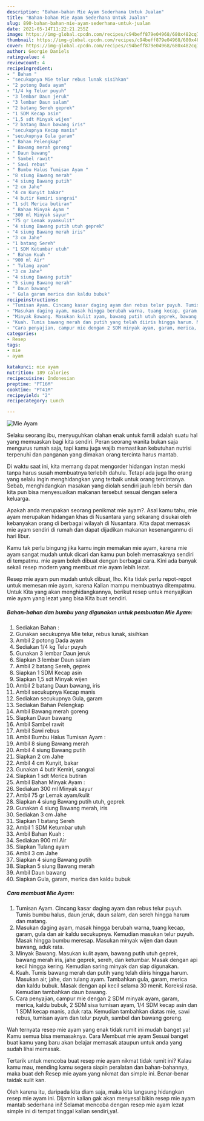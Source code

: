 ```yaml
---
description: "Bahan-bahan Mie Ayam Sederhana Untuk Jualan"
title: "Bahan-bahan Mie Ayam Sederhana Untuk Jualan"
slug: 890-bahan-bahan-mie-ayam-sederhana-untuk-jualan
date: 2021-05-14T11:22:21.255Z
image: https://img-global.cpcdn.com/recipes/c94beff879e04968/680x482cq70/mie-ayam-foto-resep-utama.jpg
thumbnail: https://img-global.cpcdn.com/recipes/c94beff879e04968/680x482cq70/mie-ayam-foto-resep-utama.jpg
cover: https://img-global.cpcdn.com/recipes/c94beff879e04968/680x482cq70/mie-ayam-foto-resep-utama.jpg
author: Georgie Daniels
ratingvalue: 4
reviewcount: 4
recipeingredient:
- " Bahan "
- "secukupnya Mie telur rebus lunak sisihkan"
- "2 potong Dada ayam"
- "1/4 kg Telur puyuh"
- "3 lembar Daun jeruk"
- "3 lembar Daun salam"
- "2 batang Sereh geprek"
- "1 SDM Kecap asin"
- "1,5 sdt Minyak wijen"
- "2 batang Daun bawang iris"
- "secukupnya Kecap manis"
- "secukupnya Gula garam"
- " Bahan Pelengkap"
- " Bawang merah goreng"
- " Daun bawang"
- " Sambel rawit"
- " Sawi rebus"
- " Bumbu Halus Tumisan Ayam "
- "8 siung Bawang merah"
- "4 siung Bawang putih"
- "2 cm Jahe"
- "4 cm Kunyit bakar"
- "4 butir Kemiri sangrai"
- "1 sdt Merica butiran"
- " Bahan Minyak Ayam "
- "300 ml Minyak sayur"
- "75 gr Lemak ayamkulit"
- "4 siung Bawang putih utuh geprek"
- "4 siung Bawang merah iris"
- "3 cm Jahe"
- "1 batang Sereh"
- "1 SDM Ketumbar utuh"
- " Bahan Kuah "
- "900 ml Air"
- " Tulang ayam"
- "3 cm Jahe"
- "4 siung Bawang putih"
- "5 siung Bawang merah"
- " Daun bawang"
- " Gula garam merica dan kaldu bubuk"
recipeinstructions:
- "Tumisan Ayam. Cincang kasar daging ayam dan rebus telur puyuh. Tumis bumbu halus, daun jeruk, daun salam, dan sereh hingga harum dan matang."
- "Masukan daging ayam, masak hingga berubah warna, tuang kecap, garam, gula dan air kaldu secukupnya. Kemudian masukan telur puyuh. Masak hingga bumbu meresap. Masukan minyak wijen dan daun bawang, aduk rata."
- "Minyak Bawang. Masukan kulit ayam, bawang putih utuh geprek, bawang merah iris, jahe geprek, sereh, dan ketumbar. Masak dengan api kecil hingga kering. Kemudian saring minyak dan siap digunakan."
- "Kuah. Tumis bawang merah dan putih yang telah diiris hingga harum. Masukan air, jahe, dan tulang ayam. Tambahkan gula, garam, merica dan kaldu bubuk. Masak dengan api kecil selama 30 menit. Koreksi rasa. Kemudian tambahkan daun bawang."
- "Cara penyajian, campur mie dengan 2 SDM minyak ayam, garam, merica, kaldu bubuk, 2 SDM sisa tumisan ayam, 1/4 SDM kecap asin dan 1 SDM kecap manis, aduk rata. Kemudian tambahkan diatas mie, sawi rebus, tumisan ayam dan telur puyuh, sambel dan bawang goreng."
categories:
- Resep
tags:
- mie
- ayam

katakunci: mie ayam 
nutrition: 189 calories
recipecuisine: Indonesian
preptime: "PT16M"
cooktime: "PT41M"
recipeyield: "2"
recipecategory: Lunch

---
```



![Mie Ayam](https://img-global.cpcdn.com/recipes/c94beff879e04968/680x482cq70/mie-ayam-foto-resep-utama.jpg)

Selaku seorang ibu, menyuguhkan olahan enak untuk famili adalah suatu hal yang memuaskan bagi kita sendiri. Peran seorang  wanita bukan saja mengurus rumah saja, tapi kamu juga wajib memastikan kebutuhan nutrisi terpenuhi dan panganan yang dimakan orang tercinta harus mantab.

Di waktu  saat ini, kita memang dapat mengorder hidangan instan meski tanpa harus susah membuatnya terlebih dahulu. Tetapi ada juga lho orang yang selalu ingin menghidangkan yang terbaik untuk orang tercintanya. Sebab, menghidangkan masakan yang diolah sendiri jauh lebih bersih dan kita pun bisa menyesuaikan makanan tersebut sesuai dengan selera keluarga. 



Apakah anda merupakan seorang penikmat mie ayam?. Asal kamu tahu, mie ayam merupakan hidangan khas di Nusantara yang sekarang disukai oleh kebanyakan orang di berbagai wilayah di Nusantara. Kita dapat memasak mie ayam sendiri di rumah dan dapat dijadikan makanan kesenanganmu di hari libur.

Kamu tak perlu bingung jika kamu ingin memakan mie ayam, karena mie ayam sangat mudah untuk dicari dan kamu pun boleh memasaknya sendiri di tempatmu. mie ayam boleh dibuat dengan berbagai cara. Kini ada banyak sekali resep modern yang membuat mie ayam lebih lezat.

Resep mie ayam pun mudah untuk dibuat, lho. Kita tidak perlu repot-repot untuk memesan mie ayam, karena Kalian mampu membuatnya ditempatmu. Untuk Kita yang akan menghidangkannya, berikut resep untuk menyajikan mie ayam yang lezat yang bisa Kita buat sendiri.

<!--inarticleads1-->

##### Bahan-bahan dan bumbu yang digunakan untuk pembuatan Mie Ayam:

1. Sediakan  Bahan :
1. Gunakan secukupnya Mie telur, rebus lunak, sisihkan
1. Ambil 2 potong Dada ayam
1. Sediakan 1/4 kg Telur puyuh
1. Gunakan 3 lembar Daun jeruk
1. Siapkan 3 lembar Daun salam
1. Ambil 2 batang Sereh, geprek
1. Siapkan 1 SDM Kecap asin
1. Siapkan 1,5 sdt Minyak wijen
1. Ambil 2 batang Daun bawang, iris
1. Ambil secukupnya Kecap manis
1. Sediakan secukupnya Gula, garam
1. Sediakan  Bahan Pelengkap
1. Ambil  Bawang merah goreng
1. Siapkan  Daun bawang
1. Ambil  Sambel rawit
1. Ambil  Sawi rebus
1. Ambil  Bumbu Halus Tumisan Ayam :
1. Ambil 8 siung Bawang merah
1. Ambil 4 siung Bawang putih
1. Siapkan 2 cm Jahe
1. Ambil 4 cm Kunyit, bakar
1. Gunakan 4 butir Kemiri, sangrai
1. Siapkan 1 sdt Merica butiran
1. Ambil  Bahan Minyak Ayam :
1. Sediakan 300 ml Minyak sayur
1. Ambil 75 gr Lemak ayam/kulit
1. Siapkan 4 siung Bawang putih utuh, geprek
1. Gunakan 4 siung Bawang merah, iris
1. Sediakan 3 cm Jahe
1. Siapkan 1 batang Sereh
1. Ambil 1 SDM Ketumbar utuh
1. Ambil  Bahan Kuah :
1. Sediakan 900 ml Air
1. Siapkan  Tulang ayam
1. Ambil 3 cm Jahe
1. Siapkan 4 siung Bawang putih
1. Siapkan 5 siung Bawang merah
1. Ambil  Daun bawang
1. Siapkan  Gula, garam, merica dan kaldu bubuk




<!--inarticleads2-->

##### Cara membuat Mie Ayam:

1. Tumisan Ayam. Cincang kasar daging ayam dan rebus telur puyuh. Tumis bumbu halus, daun jeruk, daun salam, dan sereh hingga harum dan matang.
1. Masukan daging ayam, masak hingga berubah warna, tuang kecap, garam, gula dan air kaldu secukupnya. Kemudian masukan telur puyuh. Masak hingga bumbu meresap. Masukan minyak wijen dan daun bawang, aduk rata.
1. Minyak Bawang. Masukan kulit ayam, bawang putih utuh geprek, bawang merah iris, jahe geprek, sereh, dan ketumbar. Masak dengan api kecil hingga kering. Kemudian saring minyak dan siap digunakan.
1. Kuah. Tumis bawang merah dan putih yang telah diiris hingga harum. Masukan air, jahe, dan tulang ayam. Tambahkan gula, garam, merica dan kaldu bubuk. Masak dengan api kecil selama 30 menit. Koreksi rasa. Kemudian tambahkan daun bawang.
1. Cara penyajian, campur mie dengan 2 SDM minyak ayam, garam, merica, kaldu bubuk, 2 SDM sisa tumisan ayam, 1/4 SDM kecap asin dan 1 SDM kecap manis, aduk rata. Kemudian tambahkan diatas mie, sawi rebus, tumisan ayam dan telur puyuh, sambel dan bawang goreng.




Wah ternyata resep mie ayam yang enak tidak rumit ini mudah banget ya! Kamu semua bisa memasaknya. Cara Membuat mie ayam Sesuai banget buat kamu yang baru akan belajar memasak ataupun untuk anda yang sudah lihai memasak.

Tertarik untuk mencoba buat resep mie ayam nikmat tidak rumit ini? Kalau kamu mau, mending kamu segera siapin peralatan dan bahan-bahannya, maka buat deh Resep mie ayam yang nikmat dan simple ini. Benar-benar taidak sulit kan. 

Oleh karena itu, daripada kita diam saja, maka kita langsung hidangkan resep mie ayam ini. Dijamin kalian gak akan menyesal bikin resep mie ayam mantab sederhana ini! Selamat mencoba dengan resep mie ayam lezat simple ini di tempat tinggal kalian sendiri,ya!.

